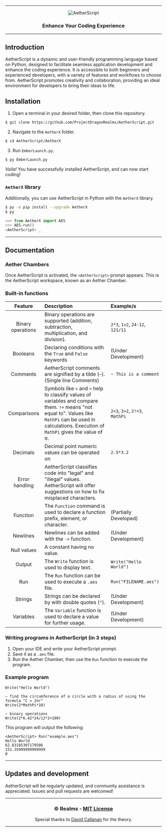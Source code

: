 
---

<div align="center">

![AetherScript](https://raw.githubusercontent.com/ProjectDragonRealms/AetherScript/main/branding/banner.svg)
### Enhance Your Coding Experience

<!--
[![publish status](https://github.com/ProjectDragonRealms/AetherScript/actions/workflows/python-publish.yml/badge.svg)](https://github.com/ProjectDragonRealms/AetherScript/actions/workflows/python-publish.yml)
![[latest release](https://github.com/ProjectDragonRealms/AetherScript/releases/latest)](https://img.shields.io/github/v/release/ProjectDragonRealms/AetherScript)

-->

</div>

---

## Introduction

AetherScript is a dynamic and user-friendly programming language based on Python, designed to facilitate seamless application development and enhance the coding experience. It is accessible to both beginners and experienced developers, with a variety of features and workflows to choose from. AetherScript promotes creativity and collaboration, providing an ideal environment for developers to bring their ideas to life.


## Installation

1. Open a terminal in your desired folder, then clone this repository.

```sh
$ git clone https://github.com/ProjectDragonRealms/AetherScript.git
```

2. Navigate to the `AetherX` folder.

```sh
$ cd AetherScript/AetherX
```

3. Run `EmberLaunch.py`.

```sh
$ py EmberLaunch.py
```

*Voila!* You have successfully installed AetherScript, and can now start coding!

### `AetherX` library

Additionally, you can use AetherScript in Python with the `AetherX` library.

```sh
$ py -m pip install --upgrade AetherX
$ py
```

```py
>>> from AetherX import AES
>>> AES.run()
<AetherScript> _
```

---

## Documentation

### Aether Chambers

Once AetherScript is activated, the `<AetherScript>` prompt appears. This is the AetherScript workspace, known as an Aether Chamber.

### Built-in functions

| Feature | Description | Example/s |
|:-:|:--|:--|
| Binary operations | Binary operations are supported (addition, subtraction, multiplication, and division). | `2*3`, `1+2`, `24-12`, `121/11` |
| Booleans | Declaring conditions with the `True` and `False` keywords | (Under Development) |
| Comments | AetherScript comments are signified by a tilde (`~`). (Single line Comments) | `~ This is a comment` |
| Comparisons | Symbols like `<` and `>` help to classify values of variables and compare them. `!=` means "not equal to". Values like `MathPi` can be used in calculations. Execution of `MathPi` gives the value of π. | `2<3`, `3>2`, `2!=3`, `MathPi` |
| Decimals | Decimal point numeric values can be operated on | `2.5*3.2` |
| Error handling | AetherScript classifies code into "legal" and "illegal" values. AetherScript will offer suggestions on how to fix misplaced characters. | |
| Function | The `Function` command is used to declare a function prefix, element, or character. | (Partially Developed) |
| Newlines | Newlines can be added with the `->` function. | (Under Development) |
| Null values | A constant having no value. | |
| Output | The `Write` function is used to display text. | `Write("Hello World")` |
| Run | The `Run` function can be used to execute a `.aes` file. | `Run("FILENAME.aes")`|
| Strings | Strings can be declared by with double quotes (`"`). | (Under Development) |
| Variables | The `Variable` function is used to declare a value for further usage. | (Under Development) |

### Writing programs in AetherScript (in 3 steps)

1. Open your IDE and write your AetherScript prompt.
2. Save it as a `.aes` file.
3. Run the Aether Chamber, then use the `Run` function to execute the program.

### Example program

```
Write("Hello World")

~ find the circumference of a circle with a radius of using the formula "C = 2πr"
Write(2*MathPi*10)

~ binary operations
Write(2*6.42*24/12*2+100)
```

This program will output the following:

```
<AetherScript> Run("example.aes")
Hello World
62.83185307179586
151.35999999999999
0
```

---

## Updates and development
AetherScript will be regularly updated, and community assistance is appreciated. Issues and pull requests are welcomed!

---

<div align="center">

### © Realms - [MIT License](https://github.com/ProjectDragonRealms/AetherScript?tab=MIT-1-ov-file)

Special thanks to [David Callanan](https://david.callanan.ie/) for the theory.

</div>

---
